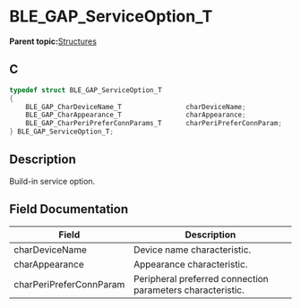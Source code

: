 # BLE\_GAP\_ServiceOption\_T

**Parent topic:**[Structures](GUID-A15AC144-CD72-427A-B096-33FC1E7FEA88.md)

## C

```c
typedef struct BLE_GAP_ServiceOption_T
{
    BLE_GAP_CharDeviceName_T                charDeviceName;
    BLE_GAP_CharAppearance_T                charAppearance;
    BLE_GAP_CharPeriPreferConnParams_T      charPeriPreferConnParam;
} BLE_GAP_ServiceOption_T;
```

## Description

Build-in service option.

## Field Documentation

|Field|Description|
|-----|-----------|
|charDeviceName|Device name characteristic.|
|charAppearance|Appearance characteristic.|
|charPeriPreferConnParam|Peripheral preferred connection parameters characteristic.|

